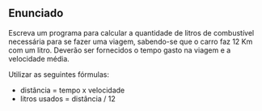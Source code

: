 ## Enunciado

Escreva um programa para calcular a quantidade de litros de combustível necessária para se fazer uma viagem, sabendo-se que o carro faz 12 Km com um litro. Deverão ser fornecidos o tempo gasto na viagem e a velocidade média.

Utilizar as seguintes fórmulas:
  - distância = tempo x velocidade
  - litros usados = distância / 12